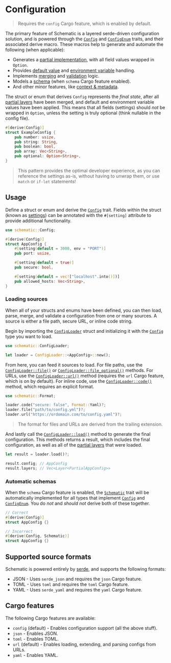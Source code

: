 # Configuration

> Requires the `config` Cargo feature, which is enabled by default.

The primary feature of Schematic is a layered serde-driven configuration solution, and is powered
through the [`Config`](./struct/index.md) and [`ConfigEnum`](./enum/index.md) traits, and their
associated derive macro. These macros help to generate and automate the following (when applicable):

- Generates a [partial implementation](./partial.md), with all field values wrapped in `Option`.
- Provides [default value](./struct/default.md) and [environment variable](./struct/env.md)
  handling.
- Implements [merging](./struct/merge.md) and [validation](./struct/validate.md) logic.
- Models a [schema](../schema/index.md) (when `schema` Cargo feature enabled).
- And other minor features, like [context & metadata](./context.md#metadata).

The struct or enum that derives `Config` represents the _final state_, after all
[partial layers](./partial.md) have been merged, and default and environment variable values have
been applied. This means that all fields (settings) should _not_ be wrapped in `Option`, unless the
setting is truly optional (think nullable in the config file).

```rust
#[derive(Config)]
struct ExampleConfig {
	pub number: usize,
	pub string: String,
	pub boolean: bool,
	pub array: Vec<String>,
	pub optional: Option<String>,
}
```

> This pattern provides the optimal developer experience, as you can reference the settings as-is,
> without having to unwrap them, or use `match` or `if-let` statements!

## Usage

Define a struct or enum and derive the [`Config`](./struct/index.md) trait. Fields within the struct
(known as [settings](./settings.md)) can be annotated with the `#[setting]` attribute to provide
additional functionality.

```rust
use schematic::Config;

#[derive(Config)]
struct AppConfig {
	#[setting(default = 3000, env = "PORT")]
	pub port: usize,

	#[setting(default = true)]
	pub secure: bool,

	#[setting(default = vec!["localhost".into()])]
	pub allowed_hosts: Vec<String>,
}
```

### Loading sources

When all of your structs and enums have been defined, you can then load, parse, merge, and validate
a configuration from one or many sources. A source is either a file path, secure URL, or inline code
string.

Begin by importing the
[`ConfigLoader`](https://docs.rs/schematic/latest/schematic/struct.ConfigLoader.html) struct and
initializing it with the [`Config`](https://docs.rs/schematic/latest/schematic/trait.Config.html)
type you want to load.

```rust
use schematic::ConfigLoader;

let loader = ConfigLoader::<AppConfig>::new();
```

From here, you can feed it sources to load. For file paths, use the
[`ConfigLoader::file()`](https://docs.rs/schematic/latest/schematic/struct.ConfigLoader.html#method.file)
or
[`ConfigLoader::file_optional()`](https://docs.rs/schematic/latest/schematic/struct.ConfigLoader.html#method.file_optional)
methods. For URLs, use the
[`ConfigLoader::url()`](https://docs.rs/schematic/latest/schematic/struct.ConfigLoader.html#method.url)
method (requires the `url` Cargo feature, which is on by default). For inline code, use the
[`ConfigLoader::code()`](https://docs.rs/schematic/latest/schematic/struct.ConfigLoader.html#method.code)
method, which requires an explicit format.

```rust
use schematic::Format;

loader.code("secure: false", Format::Yaml)?;
loader.file("path/to/config.yml")?;
loader.url("https://ordomain.com/to/config.yaml")?;
```

> The format for files and URLs are derived from the trailing extension.

And lastly call the
[`ConfigLoader::load()`](https://docs.rs/schematic/latest/schematic/struct.ConfigLoader.html#method.load)
method to generate the final configuration. This methods returns a result, which includes the final
configuration, as well as all of the [partial layers](./partial.md) that were loaded.

```rust
let result = loader.load()?;

result.config; // AppConfig
result.layers; // Vec<Layer<PartialAppConfig>>
```

### Automatic schemas

When the `schema` Cargo feature is enabled, the
[`Schematic`](https://docs.rs/schematic/latest/schematic/trait.Schematic.html) trait will be
automatically implemented for all types that implement
[`Config`](https://docs.rs/schematic/latest/schematic/trait.Config.html) and
[`ConfigEnum`](https://docs.rs/schematic/latest/schematic/trait.ConfigEnum.html). You do _not_ and
_should not_ derive both of these together.

```rust
// Correct
#[derive(Config)]
struct AppConfig {}

// Incorrect
#[derive(Config, Schematic)]
struct AppConfig {}
```

## Supported source formats

Schematic is powered entirely by [serde](https://serde.rs), and supports the following formats:

- JSON - Uses `serde_json` and requires the `json` Cargo feature.
- TOML - Uses `toml` and requires the `toml` Cargo feature.
- YAML - Uses `serde_yaml` and requires the `yaml` Cargo feature.

## Cargo features

The following Cargo features are available:

- `config` (default) - Enables configuration support (all the above stuff).
- `json` - Enables JSON.
- `toml` - Enables TOML.
- `url` (default) - Enables loading, extending, and parsing configs from URLs.
- `yaml` - Enables YAML.
